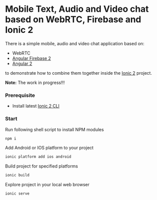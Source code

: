 Mobile Text, Audio and Video chat based on WebRTC, Firebase and Ionic 2
============================== 

There is a simple mobile, audio and video chat application based on:
- WebRTC 
- [Angular Firebase 2](https://github.com/angular/angularfire2)
- [Angular 2](https://angular.io) 

to demonstrate how to combine them together inside the [Ionic 2](http://ionic.io/2) project. 

**Note:** The work in progress!!!

### Prerequisite

- Install latest [Ionic 2 CLI](http://ionicframework.com/docs/v2/getting-started/installation)

### Start

Run following shell script to install NPM modules
```bash
npm i
```

Add Android or IOS platform to your project
```bash
ionic platform add ios android
```

Build project for specified platforms
```bash
ionic build
```

Explore project in your local web browser
```bash
ionic serve
```
